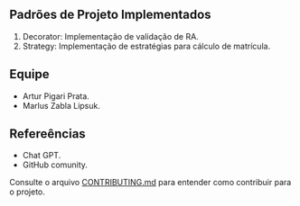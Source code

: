 ## Padrões de Projeto Implementados
1. Decorator: Implementação de validação de RA.
2. Strategy: Implementação de estratégias para cálculo de matrícula.

## Equipe
- Artur Pigari Prata.
- Marlus Zabla Lipsuk.

## Refereências
- Chat GPT.
- GitHub comunity.

Consulte o arquivo [CONTRIBUTING.md](CONTRIBUTING.md) para entender como contribuir para o projeto.  
